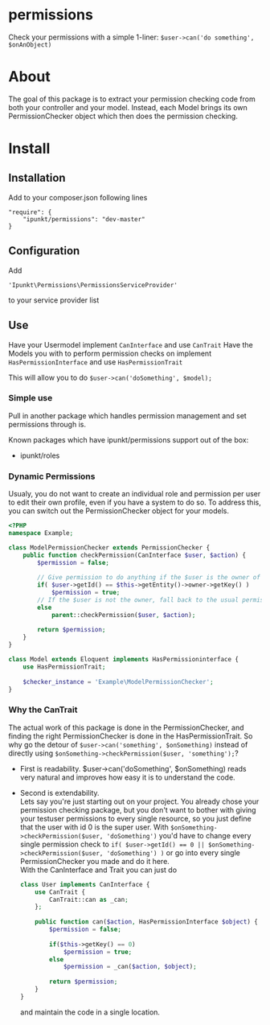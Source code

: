 permissions
===========

Check your permissions with a simple 1-liner: `$user->can('do something', $onAnObject)`

# About
The goal of this package is to extract your permission checking code from both your controller and your model.
Instead, each Model brings its own PermissionChecker object which then does the permission checking.

# Install

## Installation

Add to your composer.json following lines

	"require": {
		"ipunkt/permissions": "dev-master"
	}
	
## Configuration

Add 

    'Ipunkt\Permissions\PermissionsServiceProvider'
    
to your service provider list

## Use

Have your Usermodel implement `CanInterface` and use `CanTrait`
Have the Models you with to perform permission checks on implement `HasPermissionInterface` and use `HasPermissionTrait`

This will allow you to do `$user->can('doSomething', $model);`

### Simple use

Pull in another package which handles permission management and set permissions through is.

Known packages which have ipunkt/permissions support out of the box:
- ipunkt/roles


### Dynamic Permissions

Usualy, you do not want to create an individual role and permission per user to edit their own profile, even if you
have a system to do so. To address this, you can switch out the PermissionChecker object for your models.

```php
<?PHP
namespace Example;

class ModelPermissionChecker extends PermissionChecker {
    public function checkPermission(CanInterface $user, $action) {
        $permission = false;
        
        // Give permission to do anything if the $user is the owner of this model
        if( $user->getId() == $this->getEntity()->owner->getKey() )
            $permission = true;
        // If the $user is not the owner, fall back to the usual permission management
        else
            parent::checkPermission($user, $action);
    
        return $permission;
    }
}

class Model extends Eloquent implements HasPermissioninterface {
    use HasPermissionTrait;
    
    $checker_instance = 'Example\ModelPermissionChecker';
}
```

### Why the CanTrait

The actual work of this package is done in the PermissionChecker, and finding the right PermissionChecker is done in the
HasPermissionTrait. So why go the detour of `$user->can('something', $onSomething)` instead of directly using
`$onSomething->checkPermission($user, 'something');`?  

- First is readability. $user->can('doSomething', $onSomething) reads very natural and improves how easy it is to 
    understand the code.
- Second is extendability.  
    Lets say you're just starting out on your project. You already chose your permission checking package, but you don't
    want to bother with giving your testuser permissions to every single resource, so you just define that the user with
    id 0 is the super user.
    With `$onSomething->checkPermission($user, 'doSomething')` you'd have to change every single permission check to
    `if( $user->getId() == 0 || $onSomething->checkPermission($user, 'doSomething') )` or go into every single
    PermissionChecker you made and do it here.  
    With the CanInterface and Trait you can just do

    ```php
    class User implements CanInterface {
        use CanTrait {
            CanTrait::can as _can;
        };
        
        public function can($action, HasPermissionInterface $object) {
            $permission = false;
            
            if($this->getKey() == 0)
                $permission = true;
            else
                $permission = _can($action, $object);
            
            return $permission;
        }
    }
    ```
    
    and maintain the code in a single location.
    
